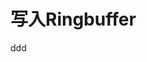 写入Ringbuffer
================================================================================






































ddd
